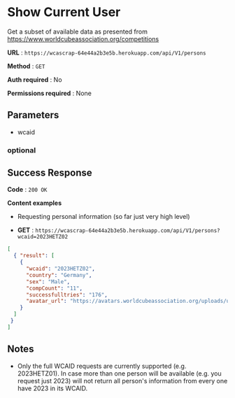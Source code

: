 # Show Current User

Get a subset of available data as presented from https://www.worldcubeassociation.org/competitions

**URL** : `https://wcascrap-64e44a2b3e5b.herokuapp.com/api/V1/persons`

**Method** : `GET`

**Auth required** : No

**Permissions required** : None

## Parameters
- wcaid
  
### optional

## Success Response

**Code** : `200 OK`

**Content examples**

- Requesting personal information (so far just very high level)

- **GET** : `https://wcascrap-64e44a2b3e5b.herokuapp.com/api/V1/persons?wcaid=2023HETZ02`
```json
[ 
  { "result": [ 
    { 
      "wcaid": "2023HETZ02",
      "country": "Germany",
      "sex": "Male",
      "compCount": "11",
      "successfulltries": "176",
      "avatar_url": "https://avatars.worldcubeassociation.org/uploads/user/avatar/2023HETZ02/1698178795.jpg", "events": [] 
    }
  ] 
 }
]
```

## Notes
- Only the full WCAID requests are currently supported (e.g. 2023HETZ01). In case more than one person will be available (e.g. you request just 2023) will not return all person's information from every one have 2023 in its WCAID.

